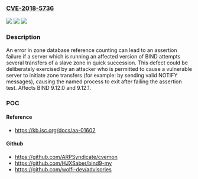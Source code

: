 ### [CVE-2018-5736](https://cve.mitre.org/cgi-bin/cvename.cgi?name=CVE-2018-5736)
![](https://img.shields.io/static/v1?label=Product&message=n%2Fa&color=blue)
![](https://img.shields.io/static/v1?label=Version&message=n%2Fa&color=blue)
![](https://img.shields.io/static/v1?label=Vulnerability&message=n%2Fa&color=brighgreen)

### Description

An error in zone database reference counting can lead to an assertion failure if a server which is running an affected version of BIND attempts several transfers of a slave zone in quick succession. This defect could be deliberately exercised by an attacker who is permitted to cause a vulnerable server to initiate zone transfers (for example: by sending valid NOTIFY messages), causing the named process to exit after failing the assertion test. Affects BIND 9.12.0 and 9.12.1.

### POC

#### Reference
- https://kb.isc.org/docs/aa-01602

#### Github
- https://github.com/ARPSyndicate/cvemon
- https://github.com/HJXSaber/bind9-my
- https://github.com/wolfi-dev/advisories

